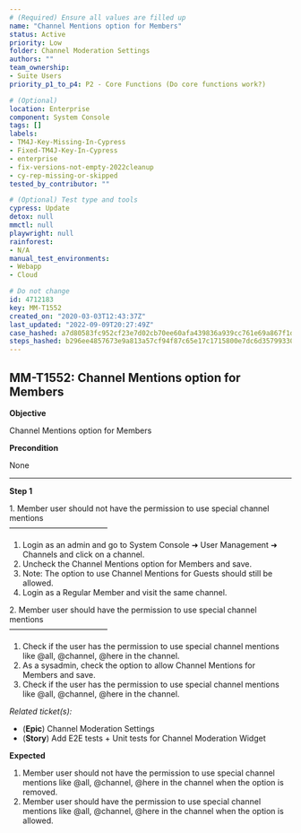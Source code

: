 ```yaml
---
# (Required) Ensure all values are filled up
name: "Channel Mentions option for Members"
status: Active
priority: Low
folder: Channel Moderation Settings
authors: ""
team_ownership: 
- Suite Users
priority_p1_to_p4: P2 - Core Functions (Do core functions work?)

# (Optional)
location: Enterprise
component: System Console
tags: []
labels: 
- TM4J-Key-Missing-In-Cypress
- Fixed-TM4J-Key-In-Cypress
- enterprise
- fix-versions-not-empty-2022cleanup
- cy-rep-missing-or-skipped
tested_by_contributor: ""

# (Optional) Test type and tools
cypress: Update
detox: null
mmctl: null
playwright: null
rainforest: 
- N/A
manual_test_environments:
- Webapp
- Cloud

# Do not change
id: 4712183
key: MM-T1552
created_on: "2020-03-03T12:43:37Z"
last_updated: "2022-09-09T20:27:49Z"
case_hashed: a7d80583fc952cf23e7d02cb70ee60afa439836a939cc761e69a867f1d4253ebd2a9c87999e769b51696c6acbac332b8
steps_hashed: b296ee4857673e9a813a57cf94f87c65e17c1715800e7dc6d357993305dd02a779a615c3b945e5d3b820addf7fe5b891
---
```


<!-- (Auto-generated) Based on frontmatter's "key" and "name" -->

## MM-T1552: Channel Mentions option for Members

**Objective**

Channel Mentions option for Members

**Precondition**

None

---

**Step 1**

1\. Member user should not have the permission to use special channel mentions\
–––––––––––––––––––––––––

1. Login as an admin and go to System Console ➜ User Management ➜ Channels and click on a channel.
2. Uncheck the Channel Mentions option for Members and save.
3. Note: The option to use Channel Mentions for Guests should still be allowed.
4. Login as a Regular Member and visit the same channel.

2\. Member user should have the permission to use special channel mentions\
–––––––––––––––––––––––––

1. Check if the user has the permission to use special channel mentions like @all, @channel, @here in the channel.
2. As a sysadmin, check the option to allow Channel Mentions for Members and save.
3. Check if the user has the permission to use special channel mentions like @all, @channel, @here in the channel.

_Related ticket(s):_

- (**Epic**) Channel Moderation Settings
- (**Story**) Add E2E tests + Unit tests for Channel Moderation Widget

**Expected**

1. Member user should not have the permission to use special channel mentions like @all, @channel, @here in the channel when the option is removed.
2. Member user should have the permission to use special channel mentions like @all, @channel, @here in the channel when the option is allowed.
